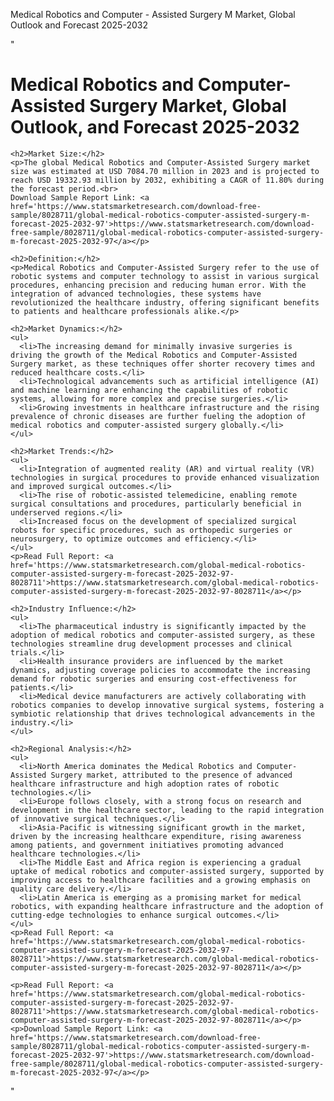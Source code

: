 Medical Robotics and Computer - Assisted Surgery M Market, Global Outlook and Forecast 2025-2032

"<html>
  <body>
    <h1>Medical Robotics and Computer-Assisted Surgery Market, Global Outlook, and Forecast 2025-2032</h1>
    
    <h2>Market Size:</h2>
    <p>The global Medical Robotics and Computer-Assisted Surgery market size was estimated at USD 7084.70 million in 2023 and is projected to reach USD 19332.93 million by 2032, exhibiting a CAGR of 11.80% during the forecast period.<br>
    Download Sample Report Link: <a href='https://www.statsmarketresearch.com/download-free-sample/8028711/global-medical-robotics-computer-assisted-surgery-m-forecast-2025-2032-97'>https://www.statsmarketresearch.com/download-free-sample/8028711/global-medical-robotics-computer-assisted-surgery-m-forecast-2025-2032-97</a></p>
    
    <h2>Definition:</h2>
    <p>Medical Robotics and Computer-Assisted Surgery refer to the use of robotic systems and computer technology to assist in various surgical procedures, enhancing precision and reducing human error. With the integration of advanced technologies, these systems have revolutionized the healthcare industry, offering significant benefits to patients and healthcare professionals alike.</p>
    
    <h2>Market Dynamics:</h2>
    <ul>
      <li>The increasing demand for minimally invasive surgeries is driving the growth of the Medical Robotics and Computer-Assisted Surgery market, as these techniques offer shorter recovery times and reduced healthcare costs.</li>
      <li>Technological advancements such as artificial intelligence (AI) and machine learning are enhancing the capabilities of robotic systems, allowing for more complex and precise surgeries.</li>
      <li>Growing investments in healthcare infrastructure and the rising prevalence of chronic diseases are further fueling the adoption of medical robotics and computer-assisted surgery globally.</li>
    </ul>
    
    <h2>Market Trends:</h2>
    <ul>
      <li>Integration of augmented reality (AR) and virtual reality (VR) technologies in surgical procedures to provide enhanced visualization and improved surgical outcomes.</li>
      <li>The rise of robotic-assisted telemedicine, enabling remote surgical consultations and procedures, particularly beneficial in underserved regions.</li>
      <li>Increased focus on the development of specialized surgical robots for specific procedures, such as orthopedic surgeries or neurosurgery, to optimize outcomes and efficiency.</li>
    </ul>
    <p>Read Full Report: <a href='https://www.statsmarketresearch.com/global-medical-robotics-computer-assisted-surgery-m-forecast-2025-2032-97-8028711'>https://www.statsmarketresearch.com/global-medical-robotics-computer-assisted-surgery-m-forecast-2025-2032-97-8028711</a></p>
    
    <h2>Industry Influence:</h2>
    <ul>
      <li>The pharmaceutical industry is significantly impacted by the adoption of medical robotics and computer-assisted surgery, as these technologies streamline drug development processes and clinical trials.</li>
      <li>Health insurance providers are influenced by the market dynamics, adjusting coverage policies to accommodate the increasing demand for robotic surgeries and ensuring cost-effectiveness for patients.</li>
      <li>Medical device manufacturers are actively collaborating with robotics companies to develop innovative surgical systems, fostering a symbiotic relationship that drives technological advancements in the industry.</li>
    </ul>
    
    <h2>Regional Analysis:</h2>
    <ul>
      <li>North America dominates the Medical Robotics and Computer-Assisted Surgery market, attributed to the presence of advanced healthcare infrastructure and high adoption rates of robotic technologies.</li>
      <li>Europe follows closely, with a strong focus on research and development in the healthcare sector, leading to the rapid integration of innovative surgical techniques.</li>
      <li>Asia-Pacific is witnessing significant growth in the market, driven by the increasing healthcare expenditure, rising awareness among patients, and government initiatives promoting advanced healthcare technologies.</li>
      <li>The Middle East and Africa region is experiencing a gradual uptake of medical robotics and computer-assisted surgery, supported by improving access to healthcare facilities and a growing emphasis on quality care delivery.</li>
      <li>Latin America is emerging as a promising market for medical robotics, with expanding healthcare infrastructure and the adoption of cutting-edge technologies to enhance surgical outcomes.</li>
    </ul>
    <p>Read Full Report: <a href='https://www.statsmarketresearch.com/global-medical-robotics-computer-assisted-surgery-m-forecast-2025-2032-97-8028711'>https://www.statsmarketresearch.com/global-medical-robotics-computer-assisted-surgery-m-forecast-2025-2032-97-8028711</a></p>
    
    <p>Read Full Report: <a href='https://www.statsmarketresearch.com/global-medical-robotics-computer-assisted-surgery-m-forecast-2025-2032-97-8028711'>https://www.statsmarketresearch.com/global-medical-robotics-computer-assisted-surgery-m-forecast-2025-2032-97-8028711</a></p>
    <p>Download Sample Report Link: <a href='https://www.statsmarketresearch.com/download-free-sample/8028711/global-medical-robotics-computer-assisted-surgery-m-forecast-2025-2032-97'>https://www.statsmarketresearch.com/download-free-sample/8028711/global-medical-robotics-computer-assisted-surgery-m-forecast-2025-2032-97</a></p>
    
  </body>
</html>"
